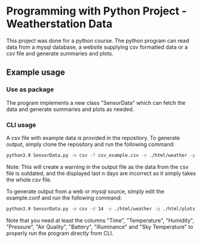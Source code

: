 # Programming with Python Project - Weatherstation Data

This project was done for a python course. The python program can read data from a mysql database, a website supplying csv formatted data or a csv file and generate summaries and plots.

## Example usage

### Use as package

The program implements a new class "SensorData" which can fetch the data and generate summaries and plots as needed.

### CLI usage

A csv file with example data is provided in the repository. To generate output, simply clone the repository and run the following command:

```bash
python3.9 SensorData.py -m csv -f csv_example.csv -o ./html/weather -p ./html/plots.svg -t ./weather_template.html -c example.conf
```

Note: This will create a warning in the output file as the data from the csv file is outdated, and the displayed last n days are incorrect as it simply takes the whole csv file.

To generate output from a web or mysql source, simply edit the example.conf and run the following command:

```bash
python3.9 SensorData.py -m csv -d 14 -o ./html/weather -p ./html/plots.svg -t ./weather_template.html -c example.conf
```

Note that you need at least the columns "Time", "Temperature", "Humidity", "Pressure", "Air Quality", "Battery", "Illuminance" and "Sky Temperature" to properly run the program directly from CLI.
